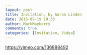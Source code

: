 ```yaml
---
layout: post
title: Invitation, by Aaron Linden
date: 2015-08-19 19:30
author: MarkMayberry
comments: true
categories: [Invitation, Video]
---
```

https://vimeo.com/136888492
